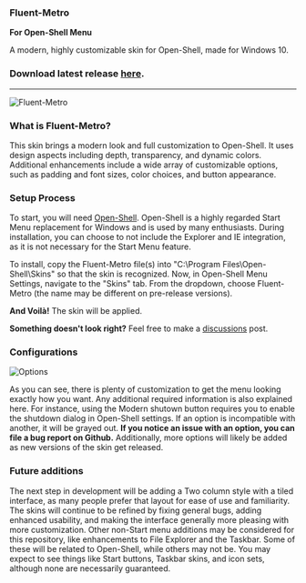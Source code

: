 ### Fluent-Metro
**For Open-Shell Menu**

A modern, highly customizable skin for Open-Shell, made for Windows 10.

### Download latest release [here](https://github.com/bonzibudd/Fluent-Metro/releases).

- - -

![Fluent-Metro](https://user-images.githubusercontent.com/61938331/111893522-a5f2e680-89d9-11eb-83c1-82e1b64f4889.png)

### What is Fluent-Metro?

This skin brings a modern look and full customization to Open-Shell. It uses design aspects including depth, transparency, and dynamic colors. Additional enhancements include a wide array of customizable options, such as padding and font sizes, color choices, and button appearance. 

### Setup Process

To start, you will need [Open-Shell](https://github.com/Open-Shell/Open-Shell-Menu/releases). Open-Shell is a highly regarded Start Menu replacement for Windows and is used by many enthusiasts. During installation, you can choose to not include the Explorer and IE integration, as it is not necessary for the Start Menu feature.

To install, copy the Fluent-Metro file(s) into "C:\Program Files\Open-Shell\Skins" so that the skin is recognized. Now, in Open-Shell Menu Settings, navigate to the "Skins" tab. From the dropdown, choose Fluent-Metro (the name may be different on pre-release versions).

**And Voilà!** The skin will be applied.

**Something doesn't look right?** Feel free to make a [discussions](https://github.com/bonzibudd/Fluent-Metro/discussions) post.

### Configurations

![Options](https://user-images.githubusercontent.com/61938331/111893273-fe28e900-89d7-11eb-863d-ef05338f04a9.png)

As you can see, there is plenty of customization to get the menu looking exactly how you want. Any additional required information is also explained here. For instance, using the Modern shutown button requires you to enable the shutdown dialog in Open-Shell settings. If an option is incompatible with another, it will be grayed out. **If you notice an issue with an option, you can file a bug report on Github.** Additionally, more options will likely be added as new versions of the skin get released.

### Future additions

The next step in development will be adding a Two column style with a tiled interface, as many people prefer that layout for ease of use and familiarity. The skins will continue to be refined by fixing general bugs, adding enhanced usability, and making the interface generally more pleasing with more customization. Other non-Start menu additions may be considered for this repository, like enhancements to File Explorer and the Taskbar. Some of these will be related to Open-Shell, while others may not be. You may expect to see things like Start buttons, Taskbar skins, and icon sets, although none are necessarily guaranteed.
